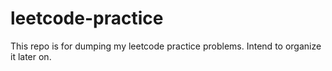 # leetcode-practice

This repo is for dumping my leetcode practice problems.
Intend to organize it later on.
